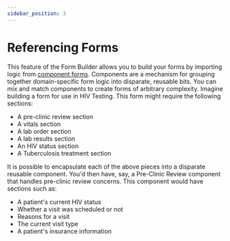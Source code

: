 ```yaml
---
sidebar_position: 3
---
```


# Referencing Forms

This feature of the Form Builder allows you to build your forms by importing logic from [component forms](/platform/core-concepts#components). Components are a mechanism for grouping together domain-specific form logic into disparate, reusable bits. You can mix and match components to create forms of arbitrary complexity. Imagine building a form for use in HIV Testing. This form might require the following sections:

- A pre-clinic review section
- A vitals section
- A lab order section
- A lab results section
- An HIV status section
- A Tuberculosis treatment section

It is possible to encapsulate each of the above pieces into a disparate reusable component. You'd then have, say, a Pre-Clinic Review component that handles pre-clinic review concerns. This component would have sections such as:

- A patient's current HIV status
- Whether a visit was scheduled or not
- Reasons for a visit
- The current visit type
- A patient's insurance information
